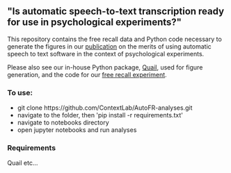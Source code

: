<h2>"Is automatic speech-to-text transcription ready for use in psychological experiments?"</h2>

This repository contains the free recall data and Python code necessary to generate the figures in our [publication](https://psyarxiv.com/psh48/) on the merits of using automatic speech to text software in the context of psychological experiments. 

Please also see our in-house Python package, [Quail](https://github.com/ContextLab/quail), used for figure generation, and the code for our [free recall experiment](https://github.com/ContextLab/autoFR).

<h3>To use:</h3>
<ul>
<li>git clone https://github.com/ContextLab/AutoFR-analyses.git</li>
<li>navigate to the folder, then 'pip install -r requirements.txt'</li>
<li>navigate to notebooks directory</li>
<li>open jupyter notebooks and run analyses</li>
</ul>

<h3> Requirements </h3>
Quail
etc...
